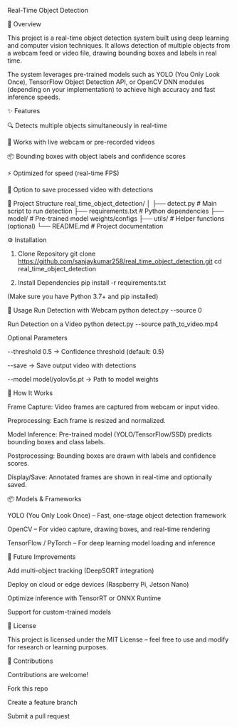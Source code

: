 Real-Time Object Detection

📖 Overview

This project is a real-time object detection system built using deep learning and computer vision techniques. It allows detection of multiple objects from a webcam feed or video file, drawing bounding boxes and labels in real time.

The system leverages pre-trained models such as YOLO (You Only Look Once), TensorFlow Object Detection API, or OpenCV DNN modules (depending on your implementation) to achieve high accuracy and fast inference speeds.

✨ Features

🔍 Detects multiple objects simultaneously in real-time

📸 Works with live webcam or pre-recorded videos

📦 Bounding boxes with object labels and confidence scores

⚡ Optimized for speed (real-time FPS)

🎥 Option to save processed video with detections

📂 Project Structure
real_time_object_detection/
│
├── detect.py               # Main script to run detection
├── requirements.txt        # Python dependencies
├── model/                  # Pre-trained model weights/configs
├── utils/                  # Helper functions (optional)
└── README.md               # Project documentation

⚙️ Installation
1. Clone Repository
git clone https://github.com/sanjaykumar258/real_time_object_detection.git
cd real_time_object_detection

2. Install Dependencies
pip install -r requirements.txt


(Make sure you have Python 3.7+ and pip installed)

🚀 Usage
Run Detection with Webcam
python detect.py --source 0

Run Detection on a Video
python detect.py --source path_to_video.mp4

Optional Parameters

--threshold 0.5 → Confidence threshold (default: 0.5)

--save → Save output video with detections

--model model/yolov5s.pt → Path to model weights

🧠 How It Works

Frame Capture: Video frames are captured from webcam or input video.

Preprocessing: Each frame is resized and normalized.

Model Inference: Pre-trained model (YOLO/TensorFlow/SSD) predicts bounding boxes and class labels.

Postprocessing: Bounding boxes are drawn with labels and confidence scores.

Display/Save: Annotated frames are shown in real-time and optionally saved.

📦 Models & Frameworks

YOLO (You Only Look Once) – Fast, one-stage object detection framework

OpenCV – For video capture, drawing boxes, and real-time rendering

TensorFlow / PyTorch – For deep learning model loading and inference

🎯 Future Improvements

Add multi-object tracking (DeepSORT integration)

Deploy on cloud or edge devices (Raspberry Pi, Jetson Nano)

Optimize inference with TensorRT or ONNX Runtime

Support for custom-trained models

📜 License

This project is licensed under the MIT License – feel free to use and modify for research or learning purposes.

🤝 Contributions

Contributions are welcome!

Fork this repo

Create a feature branch

Submit a pull request
